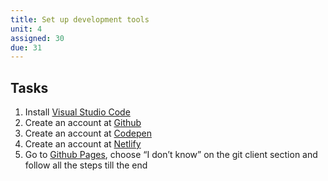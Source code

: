 ```yaml
---
title: Set up development tools
unit: 4
assigned: 30
due: 31
---
```

## Tasks

1. Install [Visual Studio Code](https://code.visualstudio.com/)
2. Create an account at [Github](https://github.com/)
3. Create an account at [Codepen](https://codepen.io)
4. Create an account at [Netlify](https://www.netlify.com/)
5. Go to [Github Pages](https://pages.github.com/), choose “I don’t know” on the git client section and follow all the steps till the end
